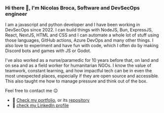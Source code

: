### Hi there 👋, I'm Nicolas Broca, Software and DevSecOps engineer
I am a javascript and python developer and I have been working in DevSecOps since 2022. I can build things with NodeJS, Bun, ExpressJS, React, NextJS, HTML and CSS and I can automate a whole lot of stuff using those languages, GitHub actions, Azure DevOps and many other things. I also love to experiment and have fun with code, which I often do by making Discord bots and games with JS or Godot.

I've also worked as a nurse/paramedic for 10 years before that, on land and on sea and as a field worker for humanitarian NGOs. I know the value of teamwork, constant learning, and how impactful tech can be in even the most unexpected places, especially if they are open source and accessible. This also taught me how to manage pressure and think out of the box.

Feel free to contact me 😉

* 📰 [Check my portfolio](https://www.nicolas-broca.com), or its [repository](https://github.com/DrKabum/Portfolio)
* 🧔 [check my LinkedIn profile](https://www.linkedin.com/in/nicolas-broca/)
